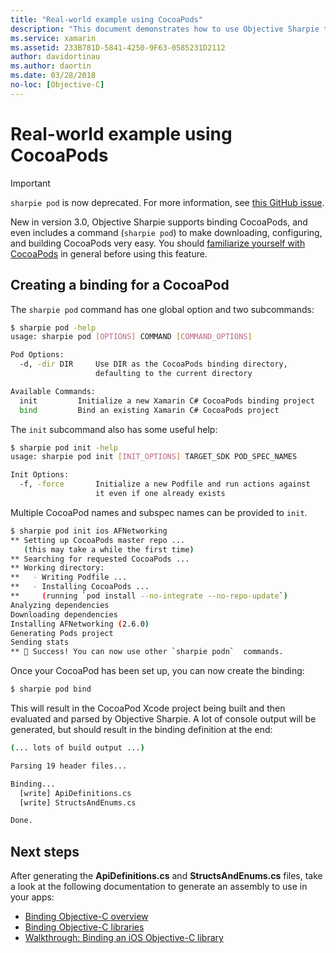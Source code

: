 ```yaml
---
title: "Real-world example using CocoaPods"
description: "This document demonstrates how to use Objective Sharpie to automatically generate the C# binding definitions from a CocoaPod."
ms.service: xamarin
ms.assetid: 233B781D-5841-4250-9F63-0585231D2112
author: davidortinau
ms.author: daortin
ms.date: 03/28/2018
no-loc: [Objective-C]
---
```


# Real-world example using CocoaPods

> [!IMPORTANT]
> `sharpie pod` is now deprecated. For more information, see [this GitHub issue](https://github.com/xamarin/xamarin-macios/issues/8238#issuecomment-606666460).

New in version 3.0, Objective Sharpie supports binding CocoaPods, and even
includes a command (`sharpie pod`) to make downloading, configuring, and
building CocoaPods very easy. You should [familiarize yourself with
CocoaPods](https://cocoapods.org) in general before using this feature.

## Creating a binding for a CocoaPod

The `sharpie pod` command has one global option and two subcommands:

```bash
$ sharpie pod -help
usage: sharpie pod [OPTIONS] COMMAND [COMMAND_OPTIONS]

Pod Options:
  -d, -dir DIR     Use DIR as the CocoaPods binding directory,
                   defaulting to the current directory

Available Commands:
  init         Initialize a new Xamarin C# CocoaPods binding project
  bind         Bind an existing Xamarin C# CocoaPods project
```

The `init` subcommand also has some useful help:

```bash
$ sharpie pod init -help
usage: sharpie pod init [INIT_OPTIONS] TARGET_SDK POD_SPEC_NAMES

Init Options:
  -f, -force       Initialize a new Podfile and run actions against
                   it even if one already exists
```

Multiple CocoaPod names and subspec names can be provided to `init`.

```bash
$ sharpie pod init ios AFNetworking
** Setting up CocoaPods master repo ...
   (this may take a while the first time)
** Searching for requested CocoaPods ...
** Working directory:
**   - Writing Podfile ...
**   - Installing CocoaPods ...
**     (running `pod install --no-integrate --no-repo-update`)
Analyzing dependencies
Downloading dependencies
Installing AFNetworking (2.6.0)
Generating Pods project
Sending stats
** 🍻 Success! You can now use other `sharpie podn`  commands.
```

Once your CocoaPod has been set up, you can now create the binding:

```bash
$ sharpie pod bind
```

This will result in the CocoaPod Xcode project being built and then
evaluated and parsed by Objective Sharpie. A lot of console output will be
generated, but should result in the binding definition at the end:

```bash
(... lots of build output ...)

Parsing 19 header files...

Binding...
  [write] ApiDefinitions.cs
  [write] StructsAndEnums.cs

Done.
```

## Next steps

After generating the **ApiDefinitions.cs** and **StructsAndEnums.cs** files,
take a look at the following documentation to generate an assembly to use
in your apps:

- [Binding Objective-C overview](~/cross-platform/macios/binding/overview.md)
- [Binding Objective-C libraries](~/cross-platform/macios/binding/objective-c-libraries.md)
- [Walkthrough: Binding an iOS Objective-C library](~/ios/platform/binding-objective-c/walkthrough.md)
